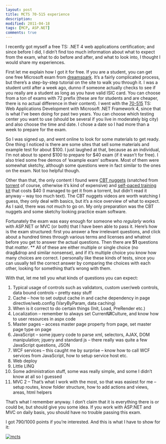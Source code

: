 ```yaml
---
layout: post
title: MCTS 70-515 experience
description:
modified: 2011-04-18
tags: [MCP, ASP.NET]
comments: true
---
```

I recently got myself a free TS: .NET 4 web applications certification;
and since before I did, I didn’t find too much information about what to
expect from the exam, what to do before and after, and what to look
into, I thought I would share my experiences.

First let me explain how I got it for free. If you are a student, you
can get one free Microsoft exam from
[dreamspark](https://www.dreamspark.com/Products/Product.aspx?ProductId=24&wa=wsignin1.0&lc=1033).
It’s a fairly complicated process, but there’s a step-by-step tutorial
on the site to walk you through it. I was a student until after a week
ago, dunno if someone actually checks to see if you really are a student
as long as you have valid ISIC card. You can choose from a ton of exams
with 72 prefix (these are for students and are cheaper, there is no
actual difference in their content). I went with the
[70-515](http://www.microsoft.com/learning/en/us/exam.aspx?ID=70-515)
TS: Web Applications Development with Microsoft .NET Framework 4, since
that is what I’ve been doing for past two years. You can choose which
testing center you want to use (should be several if you live in
moderately big city) and also choose the time and date. I chose a date
so I had more than a week to prepare for the exam.

So I was signed up, and went online to look for some materials to get
ready. One thing I noticed is there are some sites that sell some
materials and example test for about \$100. I just laughed at that,
because as an individual, I’m not about to spend \$100 to prepare for
\$40 exam (if it wasn’t for free). I also tried some free demos of
‘example exam’ software. Most of them were somewhat sketchy, although
some questions were in fact similar to the ones on the exam. Not too
helpful though.

Other than that, the only content I found were [CBT
nuggets](http://www.cbtnuggets.com/series/630) (snatched from
[torrent](http://thepiratebay.org/torrent/6016710/CBT_Nuggets_Microsoft_70-515_.NET_4_MCTS_Web_Applications_Develo)
of course, otherwise it’s kind of expensive) and [self-paced training
kit](http://www.amazon.com/MCTS-Self-Paced-Training-Exam-70-515/dp/0735627401)
that costs \$40 (I managed to get it from a torrent, but didn’t read it
anyway – way too much text). The CBT nuggets videos are worth watching I
guess, they only deal with basics, but it’s a nice overview of what to
expect. As I said, there was not much to go on. My only preparation was
the CBT nuggets and some sketchy looking practice exam software.

Fortunately the exam was easy enough for someone who *regularly* works
with ASP.NET or MVC (or both) that I have been able to pass it. Here’s
how is the exam structured: first you answer a few irrelevant questions,
and click about a hundred times through various terms and licenses and
whatnot before you get to answer the actual questions. Then there are
**51** questions that *matter*. ** All of these are either multiple or
single choice (no drag&drop and similar nonsense), and if it’s multiple
choice you know how many choices are correct. I personally like these
kinds of tests, since you can usually tell the correct answer by
comparing the choices with each other, looking for something that’s
wrong with them.

With that, let me tell you what kinds of questions you can expect:

1.  Typical usage of controls such as validators, custom user/web
    controls, data bound controls – pretty easy stuff
2.  Cache – how to set output cache in and cache dependency in page
    directive/web.config (VaryByParam, data caching)
3.  When is it correct to do certain things (Init, Load, PreRender etc.)
4.  Localization – remember to always set Current**UI**Culture, and know
    how to user resources in aspx code
5.  Master pages – access master page property from page, set master
    page type on page
6.  JavaScript – some jquery code to parse xml, selectors, AJAX, DOM
    manipulation; jquery and standard js – there really was quite a few
    JavaScript questions, JSON
7.  WCF services – this caught me by surprise – know how to call WCF
    services from JavaScript, how to setup service host etc.
8.  Web deploy
9.  Little LINQ
10. Some administration stuff, some was really simple, and some I didn’t
    know at all so I guessed
11. MVC 2 – That’s what I work with the most, so that was easiest for me
    – setup routes, know folder structure, how to add actions and views,
    areas, html helpers

That’s what I remember anyway. I don’t claim that it is everything there
is or could be, but should give you some idea. If you work with ASP.NET
and MVC on daily basis, you should have no trouble passing this exam.

I got 790/1000 points if you’re interested. And this is what I have to
show for it:

[![mcts]({{site.url}}/images/www_necronet_org/Windows-Live-Writer/c4efe37aa574_1ABE/mcts_thumb.png "mcts")]({{site.url}}/images/www_necronet_org/Windows-Live-Writer/c4efe37aa574_1ABE/mcts_2.png)
